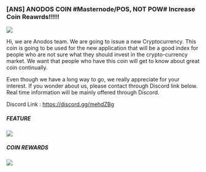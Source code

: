 ### [ANS] ANODOS COIN #Masternode/POS, NOT POW# Increase Coin Reawrds!!!!! 

![](https://i.imgur.com/wR8uMKJ.png)

Hi, we are Anodos team. We are going to issue a new Cryptocurrency. This coin is going to be used for the new application that will be a good index for people who are not sure what they should invest in the crypto-currency market. We want that people who have this coin will get to know about great coin continually. 


Even though we have a long way to go, we really appreciate for your interest. If you wonder about us, please contact through Discord link below. Real time information will be mainly offered through Discord. 


Discord Link : https://discord.gg/mehdZBg


##### FEATURE

![](https://i.imgur.com/Lx5EWyd.png)


##### COIN REWARDS

![](https://i.imgur.com/DjSBag5.png)


